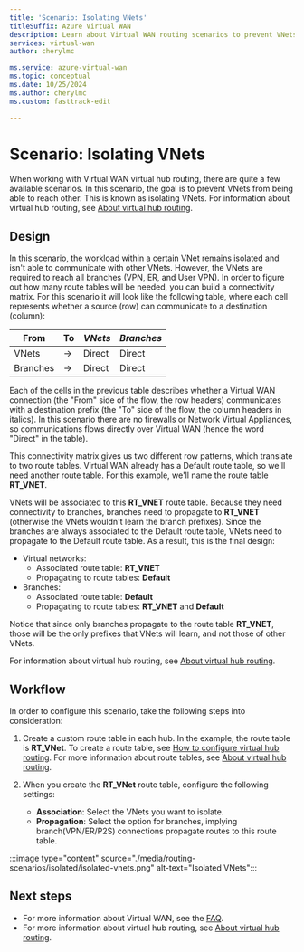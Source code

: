 ```yaml
---
title: 'Scenario: Isolating VNets'
titleSuffix: Azure Virtual WAN
description: Learn about Virtual WAN routing scenarios to prevent VNets from being able to reach each other, known as isolating VNets.
services: virtual-wan
author: cherylmc

ms.service: azure-virtual-wan
ms.topic: conceptual
ms.date: 10/25/2024
ms.author: cherylmc
ms.custom: fasttrack-edit

---
```

# Scenario: Isolating VNets

When working with Virtual WAN virtual hub routing, there are quite a few available scenarios. In this scenario, the goal is to prevent VNets from being able to reach other. This is known as isolating VNets. For information about virtual hub routing, see [About virtual hub routing](about-virtual-hub-routing.md).

## <a name="design"></a>Design

In this scenario, the workload within a certain VNet remains isolated and isn't able to communicate with other VNets. However, the VNets are required to reach all branches (VPN, ER, and User VPN). In order to figure out how many route tables will be needed, you can build a connectivity matrix. For this scenario it will look like the following table, where each cell represents whether a source (row) can communicate to a destination (column):

| From |   To |  *VNets* | *Branches* |
| -------------- | -------- | ---------- | ---|
| VNets     | &#8594;| Direct |   Direct    |
| Branches   | &#8594;|  Direct  |   Direct    |

Each of the cells in the previous table describes whether a Virtual WAN connection (the "From" side of the flow, the row headers) communicates with a destination prefix (the "To" side of the flow, the column headers in italics). In this scenario there are no firewalls or Network Virtual Appliances, so communications flows directly over Virtual WAN (hence the word "Direct" in the table).

This connectivity matrix gives us two different row patterns, which translate to two route tables. Virtual WAN already has a Default route table, so we'll need another route table. For this example, we'll name the route table **RT_VNET**.

VNets will be associated to this **RT_VNET** route table. Because they need connectivity to branches, branches need to propagate to **RT_VNET** (otherwise the VNets wouldn't learn the branch prefixes). Since the branches are always associated to the Default route table, VNets need to propagate to the Default route table. As a result, this is the final design:

* Virtual networks:
  * Associated route table: **RT_VNET**
  * Propagating to route tables: **Default**
* Branches:
  * Associated route table: **Default**
  * Propagating to route tables: **RT_VNET** and **Default**

Notice that since only branches propagate to the route table **RT_VNET**, those will be the only prefixes that VNets will learn, and not those of other VNets.

For information about virtual hub routing, see [About virtual hub routing](about-virtual-hub-routing.md).

## <a name="workflow"></a>Workflow

In order to configure this scenario, take the following steps into consideration:

1. Create a custom route table in each hub. In the example, the route table is **RT_VNet**. To create a route table, see [How to configure virtual hub routing](how-to-virtual-hub-routing.md). For more information about route tables, see [About virtual hub routing](about-virtual-hub-routing.md).
2. When you create the **RT_VNet** route table, configure the following settings:

   * **Association**: Select the VNets you want to isolate.
   * **Propagation**: Select the option for branches, implying branch(VPN/ER/P2S) connections propagate routes to this route table.

:::image type="content" source="./media/routing-scenarios/isolated/isolated-vnets.png" alt-text="Isolated VNets":::

## Next steps

* For more information about Virtual WAN, see the [FAQ](virtual-wan-faq.md).
* For more information about virtual hub routing, see [About virtual hub routing](about-virtual-hub-routing.md).
